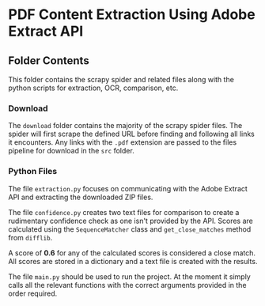 # PDF Content Extraction Using Adobe Extract API

## Folder Contents
This folder contains the scrapy spider and related files along with the python 
scripts for extraction, OCR, comparison, etc.

### Download
The `download` folder contains the majority of the scrapy spider files. The 
spider will first scrape the defined URL before finding and following all links 
it encounters. Any links with the `.pdf` extension are passed to the files 
pipeline for download in the `src` folder.

### Python Files
The file `extraction.py` focuses on communicating with the Adobe Extract API and 
extracting the downloaded ZIP files.

The file `confidence.py` creates two text files for comparison to create a 
rudimentary confidence check as one isn't provided by the API. Scores are 
calculated using the `SequenceMatcher` class and `get_close_matches` method from 
`difflib`. 

A score of **0.6** for any of the calculated scores is considered a close match. 
All scores are stored in a dictionary and a text file is created with the 
results.

The file `main.py` should be used to run the project. At the moment it simply 
calls all the relevant functions with the correct arguments provided in the 
order required.